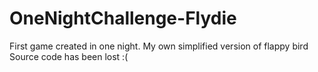 # OneNightChallenge-Flydie
First game created in one night. My own simplified version of flappy bird
Source code has been lost :(
